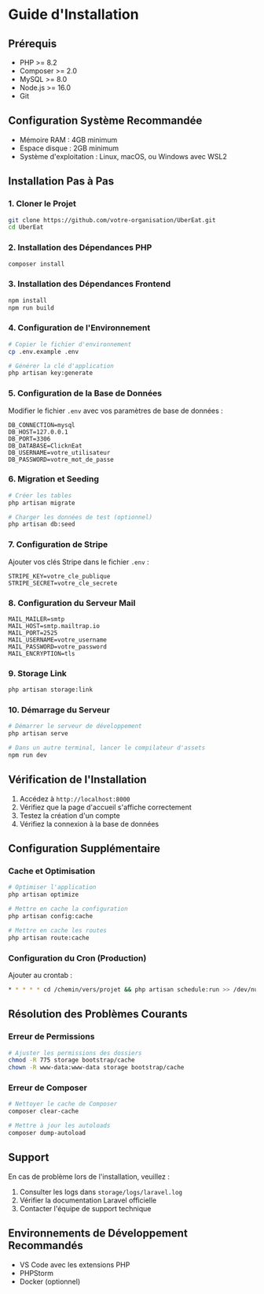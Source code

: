 # Guide d'Installation

## Prérequis

- PHP >= 8.2
- Composer >= 2.0
- MySQL >= 8.0
- Node.js >= 16.0
- Git

## Configuration Système Recommandée

- Mémoire RAM : 4GB minimum
- Espace disque : 2GB minimum
- Système d'exploitation : Linux, macOS, ou Windows avec WSL2

## Installation Pas à Pas

### 1. Cloner le Projet

```bash
git clone https://github.com/votre-organisation/UberEat.git
cd UberEat
```

### 2. Installation des Dépendances PHP

```bash
composer install
```

### 3. Installation des Dépendances Frontend

```bash
npm install
npm run build
```

### 4. Configuration de l'Environnement

```bash
# Copier le fichier d'environnement
cp .env.example .env

# Générer la clé d'application
php artisan key:generate
```

### 5. Configuration de la Base de Données

Modifier le fichier `.env` avec vos paramètres de base de données :

```env
DB_CONNECTION=mysql
DB_HOST=127.0.0.1
DB_PORT=3306
DB_DATABASE=ClicknEat
DB_USERNAME=votre_utilisateur
DB_PASSWORD=votre_mot_de_passe
```

### 6. Migration et Seeding

```bash
# Créer les tables
php artisan migrate

# Charger les données de test (optionnel)
php artisan db:seed
```

### 7. Configuration de Stripe

Ajouter vos clés Stripe dans le fichier `.env` :

```env
STRIPE_KEY=votre_cle_publique
STRIPE_SECRET=votre_cle_secrete
```

### 8. Configuration du Serveur Mail

```env
MAIL_MAILER=smtp
MAIL_HOST=smtp.mailtrap.io
MAIL_PORT=2525
MAIL_USERNAME=votre_username
MAIL_PASSWORD=votre_password
MAIL_ENCRYPTION=tls
```

### 9. Storage Link

```bash
php artisan storage:link
```

### 10. Démarrage du Serveur

```bash
# Démarrer le serveur de développement
php artisan serve

# Dans un autre terminal, lancer le compilateur d'assets
npm run dev
```

## Vérification de l'Installation

1. Accédez à `http://localhost:8000`
2. Vérifiez que la page d'accueil s'affiche correctement
3. Testez la création d'un compte
4. Vérifiez la connexion à la base de données

## Configuration Supplémentaire

### Cache et Optimisation

```bash
# Optimiser l'application
php artisan optimize

# Mettre en cache la configuration
php artisan config:cache

# Mettre en cache les routes
php artisan route:cache
```

### Configuration du Cron (Production)

Ajouter au crontab :

```bash
* * * * * cd /chemin/vers/projet && php artisan schedule:run >> /dev/null 2>&1
```

## Résolution des Problèmes Courants

### Erreur de Permissions

```bash
# Ajuster les permissions des dossiers
chmod -R 775 storage bootstrap/cache
chown -R www-data:www-data storage bootstrap/cache
```

### Erreur de Composer

```bash
# Nettoyer le cache de Composer
composer clear-cache

# Mettre à jour les autoloads
composer dump-autoload
```

## Support

En cas de problème lors de l'installation, veuillez :

1. Consulter les logs dans `storage/logs/laravel.log`
2. Vérifier la documentation Laravel officielle
3. Contacter l'équipe de support technique

## Environnements de Développement Recommandés

- VS Code avec les extensions PHP
- PHPStorm
- Docker (optionnel) 